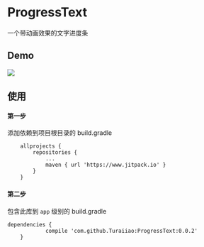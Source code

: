 # ProgressText
一个带动画效果的文字进度条

## Demo
![](https://github.com/Turaiiao/ProgressText/blob/master/img/1518011152249mz2.gif)

## 使用
#### 第一步
添加依赖到项目根目录的 build.gradle

```
	allprojects {
		repositories {
			...
			maven { url 'https://www.jitpack.io' }
		}
	}
```
#### 第二步
包含此库到 ``app`` 级别的 build.gradle

```
dependencies {
	        compile 'com.github.Turaiiao:ProgressText:0.0.2'
	}
```
